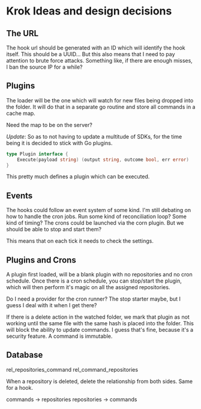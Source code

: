 # Krok Ideas and design decisions

## The URL

The hook url should be generated with an ID which will identify the hook itself.
This should be a UUID... But this also means that I need to pay attention to brute force
attacks. Something like, if there are enough misses, I ban the source IP for a while?

## Plugins

The loader will be the one which will watch for new files being dropped into the folder.
It will do that in a separate go routine and store all commands in a cache map.

Need the map to be on the server?

*Update*: So as to not having to update a multitude of SDKs, for the time being it is
decided to stick with Go plugins.

```go
type Plugin interface {
    Execute(payload string) (output string, outcome bool, err error)
}
```

This pretty much defines a plugin which can be executed.

## Events

The hooks could follow an event system of some kind. I'm still debating on how to handle the
cron jobs. Run some kind of reconciliation loop? Some kind of timing? The crons could be
launched via the corn plugin. But we should be able to stop and start them?

This means that on each tick it needs to check the settings.

## Plugins and Crons

A plugin first loaded, will be a blank plugin with no repositories and no cron schedule.
Once there is a cron schedule, you can stop/start the plugin, which will then perform it's
magic on all the assigned repositories.

Do I need a provider for the cron runner? The stop starter maybe, but I guess I deal with it
when I get there?

If there is a delete action in the watched folder, we mark that plugin as not working until the same
file with the same hash is placed into the folder. This will block the ability to update commands.
I guess that's fine, because it's a security feature. A command is immutable.

## Database

rel_repositories_command
rel_command_repositories

When a repository is deleted, delete the relationship from both sides. Same for a hook.

commands -> repositories
repositories -> commands
